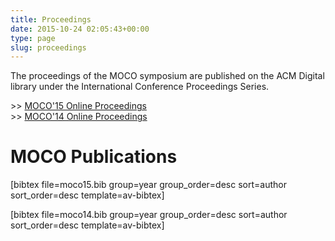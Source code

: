 ```yaml
---
title: Proceedings
date: 2015-10-24 02:05:43+00:00
type: page
slug: proceedings
---
```


The proceedings of the MOCO symposium are published on the ACM Digital library under the International Conference Proceedings Series.

\>\> [MOCO'15 Online Proceedings](http://dl.acm.org/citation.cfm?id=2790994)  
\>\> [MOCO'14 Online Proceedings](http://dl.acm.org/citation.cfm?id=2617995&coll=DL&dl=GUIDE&CFID=413747090&CFTOKEN=95235903)


# MOCO Publications


[bibtex file=moco15.bib group=year group_order=desc sort=author sort_order=desc template=av-bibtex]

[bibtex file=moco14.bib group=year group_order=desc sort=author sort_order=desc template=av-bibtex]
